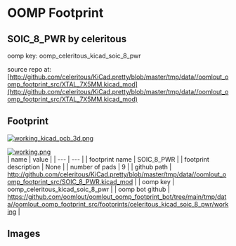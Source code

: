 # OOMP Footprint  
## SOIC_8_PWR  by celeritous  
  
oomp key: oomp_celeritous_kicad_soic_8_pwr  
  
source repo at: [http://github.com/celeritous/KiCad.pretty/blob/master/tmp/data//oomlout_oomp_footprint_src/XTAL_7X5MM.kicad_mod](http://github.com/celeritous/KiCad.pretty/blob/master/tmp/data//oomlout_oomp_footprint_src/XTAL_7X5MM.kicad_mod)  
## Footprint  
  
[![working_kicad_pcb_3d.png](working_kicad_pcb_3d_600.png)](working_kicad_pcb_3d.png)  
  
[![working.png](working_600.png)](working.png)  
| name | value | 
| --- | --- | 
| footprint name | SOIC_8_PWR | 
| footprint description | None | 
| number of pads | 9 | 
| github path | http://github.com/celeritous/KiCad.pretty/blob/master/tmp/data//oomlout_oomp_footprint_src/SOIC_8_PWR.kicad_mod | 
| oomp key | oomp_celeritous_kicad_soic_8_pwr | 
| oomp bot github | https://github.com/oomlout/oomlout_oomp_footprint_bot/tree/main/tmp/data//oomlout_oomp_footprint_src/footprints/celeritous_kicad_soic_8_pwr/working | 
## Images  
